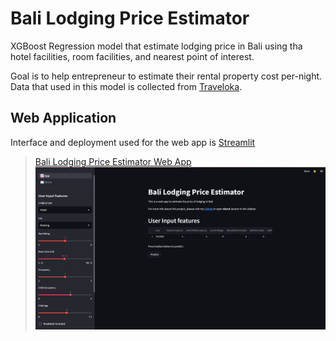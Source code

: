 # Bali Lodging Price Estimator

XGBoost Regression model that estimate lodging price in Bali using tha hotel facilities, room facilities, and nearest point of interest.

Goal is to help entrepreneur to estimate their rental property cost per-night. Data that used in this model is collected from [Traveloka](https://www.traveloka.com).

## Web Application
Interface and deployment used for the web app is [Streamlit](https://streamlit.io/)

>[Bali Lodging Price Estimator Web App](https://lodging-price.streamlit.app/)
![Streamlit App](https://github.com/Liore-S/lodging-price-regression/blob/main/Picture/Streamlit_app.png?raw=true)

